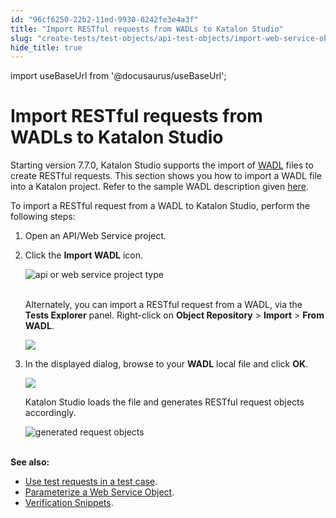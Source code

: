 ```yaml
---
id: "96cf6250-22b2-11ed-9930-0242fe3e4a3f"
title: "Import RESTful requests from WADLs to Katalon Studio"
slug: "create-tests/test-objects/api-test-objects/import-web-service-objects/import-restful-requests-from-wadls-to-katalon-studio"
hide_title: true
---
```

import useBaseUrl from '@docusaurus/useBaseUrl';


# <a id="id" class="anchor_top_offset"/><a id="ariaid-title1" class="anchor_top_offset"/>Import RESTful requests from WADLs to <span xmlns="http://www.w3.org/1999/xhtml" className="ph">Katalon Studio</span> 

<p xmlns="http://www.w3.org/1999/xhtml" className="p">Starting version 7.7.0, Katalon Studio supports the import of <a className="xref j-external-link" href="https://www.w3.org/Submission/2009/03/" target="_blank">WADL</a> files to create RESTful requests. This section shows you how to import a WADL file into a Katalon project. Refer to the sample WADL description given <a className="xref j-external-link" href="https://www.w3.org/Submission/wadl/#x3-40001.3" target="_blank">here</a>.</p> 
<p xmlns="http://www.w3.org/1999/xhtml" className="p">To import a RESTful request from a WADL to Katalon Studio, perform the following steps:</p> 
<ol xmlns="http://www.w3.org/1999/xhtml" className="ol"><li className="li"><p className="p">Open an API/Web Service project.</p></li><li className="li"><p className="p">Click the <strong className="ph b">Import WADL</strong> icon.</p><p className="p"><img className="image" src={useBaseUrl("https://github.com/katalon-studio/docs-images/raw/master/katalon-studio/docs/import-wadl/icon.png")} width={400} alt="api or web service project type" /><br /><br /></p><p className="p">Alternately, you can import a RESTful request from a WADL, via the <strong className="ph b">Tests Explorer</strong> panel. Right-click on <strong className="ph b">Object Repository</strong> &gt; <strong className="ph b">Import</strong> &gt; <strong className="ph b">From WADL</strong>.</p><p className="p"><img className="image" width={600} src={useBaseUrl("/6828dce0-34ca-11ed-9930-0242fe3e4a3f.png")} /></p></li><li className="li"><p className="p">In the displayed dialog, browse to your <strong className="ph b">WADL</strong> local file and click <strong className="ph b">OK</strong>.</p><p className="p"><img className="image" width={600} src={useBaseUrl("/0dd7b800-34cb-11ed-9930-0242fe3e4a3f.png")} /></p><p className="p">Katalon Studio loads the file and generates RESTful request objects accordingly.</p><p className="p"><img className="image" src={useBaseUrl("https://github.com/katalon-studio/docs-images/raw/master/katalon-studio/docs/import-wadl/imported.png")} width={400} alt="generated request objects" /><br /><br /></p></li></ol> 
<p xmlns="http://www.w3.org/1999/xhtml" className="p"><strong className="ph b">See also:</strong></p> 
<ul xmlns="http://www.w3.org/1999/xhtml" className="ul"><li className="li"> <a className="xref" href="/docs/create-tests/create-test-cases/using-web-services-in-a-test-case-in-katalon-studio">Use test requests in a test case</a>.</li><li className="li"> <a className="xref" href="/docs/create-tests/test-objects/api-test-objects/rest-request/parameterize-a-web-service-object-in-katalon-studio">Parameterize a Web Service Object</a>.</li><li className="li"> <a className="xref" href="/docs/create-tests/test-objects/api-test-objects/verification-snippets-in-katalon-studio">Verification Snippets</a>.</li></ul> 
